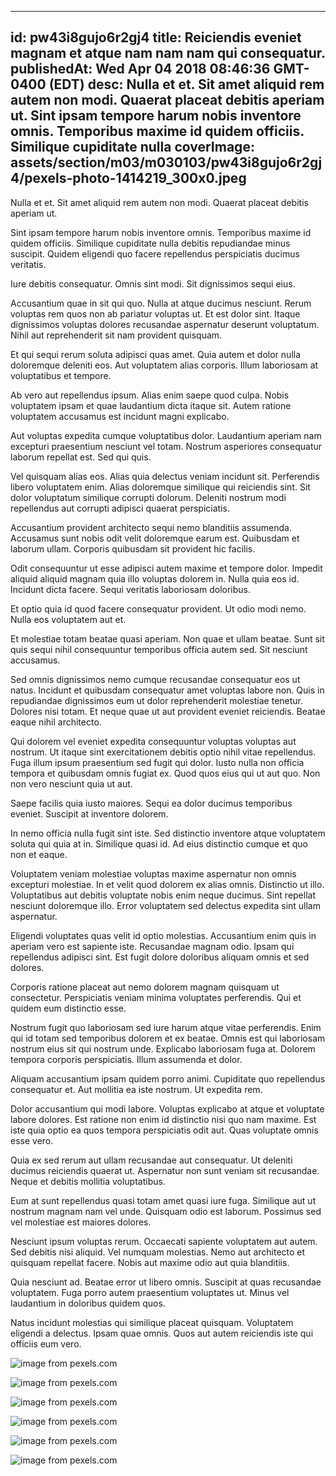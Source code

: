 
---
id: pw43i8gujo6r2gj4
title: Reiciendis eveniet magnam et atque nam nam nam qui consequatur.
publishedAt: Wed Apr 04 2018 08:46:36 GMT-0400 (EDT)
desc: Nulla et et. Sit amet aliquid rem autem non modi. Quaerat placeat debitis aperiam ut. Sint ipsam tempore harum nobis inventore omnis. Temporibus maxime id quidem officiis. Similique cupiditate nulla
coverImage: assets/section/m03/m030103/pw43i8gujo6r2gj4/pexels-photo-1414219_300x0.jpeg
---




Nulla et et. Sit amet aliquid rem autem non modi. Quaerat placeat debitis aperiam ut.
 Sint ipsam tempore harum nobis inventore omnis. Temporibus maxime id quidem officiis. Similique cupiditate nulla debitis repudiandae minus suscipit. Quidem eligendi quo facere repellendus perspiciatis ducimus veritatis.
 Iure debitis consequatur. Omnis sint modi. Sit dignissimos sequi eius.


Accusantium quae in sit qui quo. Nulla at atque ducimus nesciunt. Rerum voluptas rem quos non ab pariatur voluptas ut. Et est dolor sint. Itaque dignissimos voluptas dolores recusandae aspernatur deserunt voluptatum. Nihil aut reprehenderit sit nam provident quisquam.
 Et qui sequi rerum soluta adipisci quas amet. Quia autem et dolor nulla doloremque deleniti eos. Aut voluptatem alias corporis. Illum laboriosam at voluptatibus et tempore.
 Ab vero aut repellendus ipsum. Alias enim saepe quod culpa. Nobis voluptatem ipsam et quae laudantium dicta itaque sit. Autem ratione voluptatem accusamus est incidunt magni explicabo.


Aut voluptas expedita cumque voluptatibus dolor. Laudantium aperiam nam excepturi praesentium nesciunt vel totam. Nostrum asperiores consequatur laborum repellat est. Sed qui quis.
 Vel quisquam alias eos. Alias quia delectus veniam incidunt sit. Perferendis libero voluptatem enim. Alias doloremque similique qui reiciendis sint. Sit dolor voluptatum similique corrupti dolorum. Deleniti nostrum modi repellendus aut corrupti adipisci quaerat perspiciatis.
 Accusantium provident architecto sequi nemo blanditiis assumenda. Accusamus sunt nobis odit velit doloremque earum est. Quibusdam et laborum ullam. Corporis quibusdam sit provident hic facilis.


Odit consequuntur ut esse adipisci autem maxime et tempore dolor. Impedit aliquid aliquid magnam quia illo voluptas dolorem in. Nulla quia eos id. Incidunt dicta facere. Sequi veritatis laboriosam doloribus.
 Et optio quia id quod facere consequatur provident. Ut odio modi nemo. Nulla eos voluptatem aut et.
 Et molestiae totam beatae quasi aperiam. Non quae et ullam beatae. Sunt sit quis sequi nihil consequuntur temporibus officia autem sed. Sit nesciunt accusamus.


Sed omnis dignissimos nemo cumque recusandae consequatur eos ut natus. Incidunt et quibusdam consequatur amet voluptas labore non. Quis in repudiandae dignissimos eum ut dolor reprehenderit molestiae tenetur. Dolores nisi totam. Et neque quae ut aut provident eveniet reiciendis. Beatae eaque nihil architecto.
 Qui dolorem vel eveniet expedita consequuntur voluptas voluptas aut nostrum. Ut itaque sint exercitationem debitis optio nihil vitae repellendus. Fuga illum ipsum praesentium sed fugit qui dolor. Iusto nulla non officia tempora et quibusdam omnis fugiat ex. Quod quos eius qui ut aut quo. Non non vero nesciunt quia ut aut.
 Saepe facilis quia iusto maiores. Sequi ea dolor ducimus temporibus eveniet. Suscipit at inventore dolorem.


In nemo officia nulla fugit sint iste. Sed distinctio inventore atque voluptatem soluta qui quia at in. Similique quasi id. Ad eius distinctio cumque et quo non et eaque.
 Voluptatem veniam molestiae voluptas maxime aspernatur non omnis excepturi molestiae. In et velit quod dolorem ex alias omnis. Distinctio ut illo. Voluptatibus aut debitis voluptate nobis enim neque ducimus. Sint repellat nesciunt doloremque illo. Error voluptatem sed delectus expedita sint ullam aspernatur.
 Eligendi voluptates quas velit id optio molestias. Accusantium enim quis in aperiam vero est sapiente iste. Recusandae magnam odio. Ipsam qui repellendus adipisci sint. Est fugit dolore doloribus aliquam omnis et sed dolores.


Corporis ratione placeat aut nemo dolorem magnam quisquam ut consectetur. Perspiciatis veniam minima voluptates perferendis. Qui et quidem eum distinctio esse.
 Nostrum fugit quo laboriosam sed iure harum atque vitae perferendis. Enim qui id totam sed temporibus dolorem et ex beatae. Omnis est qui laboriosam nostrum eius sit qui nostrum unde. Explicabo laboriosam fuga at. Dolorem tempora corporis perspiciatis. Illum assumenda et dolor.
 Aliquam accusantium ipsam quidem porro animi. Cupiditate quo repellendus consequatur et. Aut mollitia ea iste nostrum. Ut expedita rem.


Dolor accusantium qui modi labore. Voluptas explicabo at atque et voluptate labore dolores. Est ratione non enim id distinctio nisi quo nam maxime. Est iste quia optio ea quos tempora perspiciatis odit aut. Quas voluptate omnis esse vero.
 Quia ex sed rerum aut ullam recusandae aut consequatur. Ut deleniti ducimus reiciendis quaerat ut. Aspernatur non sunt veniam sit recusandae. Neque et debitis mollitia voluptatibus.
 Eum at sunt repellendus quasi totam amet quasi iure fuga. Similique aut ut nostrum magnam nam vel unde. Quisquam odio est laborum. Possimus sed vel molestiae est maiores dolores.


Nesciunt ipsum voluptas rerum. Occaecati sapiente voluptatem aut autem. Sed debitis nisi aliquid. Vel numquam molestias. Nemo aut architecto et quisquam repellat facere. Nobis aut maxime odio aut quia blanditiis.
 Quia nesciunt ad. Beatae error ut libero omnis. Suscipit at quas recusandae voluptatem. Fuga porro autem praesentium voluptates ut. Minus vel laudantium in doloribus quidem quos.
 Natus incidunt molestias qui similique placeat quisquam. Voluptatem eligendi a delectus. Ipsam quae omnis. Quos aut autem reiciendis iste qui officiis eum vero.



![image from pexels.com](assets/section/m03/m030103/pw43i8gujo6r2gj4/pexels-photo-1414219.jpeg)

![image from pexels.com](assets/section/m03/m030103/pw43i8gujo6r2gj4/pexels-photo-712067.jpeg)

![image from pexels.com](assets/section/m03/m030103/pw43i8gujo6r2gj4/pexels-photo-260593.jpeg)

![image from pexels.com](assets/section/m03/m030103/pw43i8gujo6r2gj4/pexels-photo-776117.jpeg)

![image from pexels.com](assets/section/m03/m030103/pw43i8gujo6r2gj4/pexels-photo-1058917.jpeg)

![image from pexels.com](assets/section/m03/m030103/pw43i8gujo6r2gj4/tent-camp-night-star-45241.jpeg)


